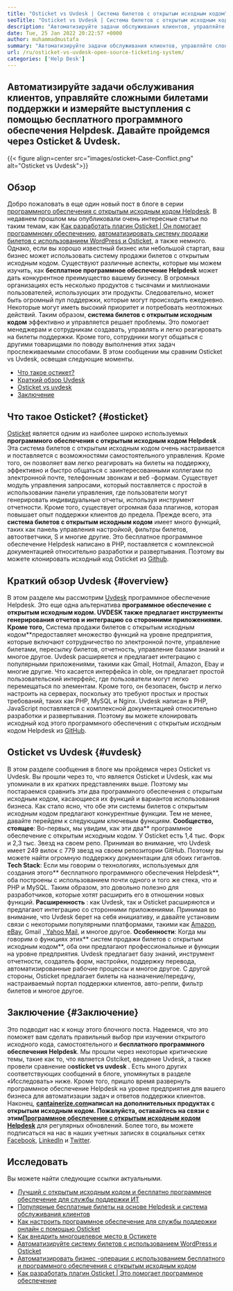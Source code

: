 ```yaml
---
title: "Osticket vs Uvdesk | Система билетов с открытым исходным кодом" 
seoTitle: "Osticket vs Uvdesk | Система билетов с открытым исходным кодом" 
description: "Автоматизируйте задачи обслуживания клиентов, управляйте сложными билетами поддержки и измеряйте выступления с помощью бесплатного программного обеспечения Helpdesk. Давайте пройдемся через Osticket & Uvdesk." 
date: Tue, 25 Jan 2022 20:22:57 +0000
author: muhammadmustafa
summary: "Автоматизируйте задачи обслуживания клиентов, управляйте сложными билетами поддержки и измеряйте выступления с помощью бесплатного программного обеспечения Helpdesk. Давайте пройдемся через Osticket & amp; Uvdesk." 
url: /ru/osticket-vs-uvdesk-open-source-ticketing-system/
categories: ['Help Desk']
---
```


## Автоматизируйте задачи обслуживания клиентов, управляйте сложными билетами поддержки и измеряйте выступления с помощью бесплатного программного обеспечения Helpdesk. Давайте пройдемся через Osticket & Uvdesk.

{{< figure align=center src="images/osticket-Case-Conflict.png" alt="Osticket vs Uvdesk">}}


## Обзор
Добро пожаловать в еще один новый пост в блоге в серии [программного обеспечения с открытым исходным кодом Helpdesk][1]. В недавнем прошлом мы опубликовали очень интересные статьи по таким темам, как [Как разработать плагин Osticket | Он помогает программному обеспечению][2], [автоматизировать систему продажи билетов с использованием WordPress и Osticket][3], а также немного. Однако, если вы хорошо известный бизнес или небольшой стартап, ваш бизнес может использовать систему продажи билетов с открытым исходным кодом. Существуют различные аспекты, которые мы можем изучить, как **бесплатное программное обеспечение Helpdesk** может дать конкурентное преимущество вашему бизнесу. В огромных организациях есть несколько продуктов с тысячами и миллионами пользователей, использующих эти продукты. Следовательно, может быть огромный пул поддержки, которые могут происходить ежедневно. Некоторые могут иметь высокий приоритет и потребовать неотложных действий.
Таким образом, **система билетов с открытым исходным кодом** эффективно и управляется решает проблемы. Это помогает менеджерам и сотрудникам создавать, управлять и легко реагировать на билеты поддержки. Кроме того, сотрудники могут общаться с другими товарищами по поводу выполнения этих задач прослеживаемыми способами. В этом сообщении мы сравним Osticket vs Uvdesk, освещая следующие моменты.
  * [Что такое остикет?][4]
  * [Краткий обзор Uvdesk][5]
  * [Osticket vs uvdesk][6]
  * [Заключение][7]

## Что такое Osticket? {#osticket}

[Osticket][8] является одним из наиболее широко используемых **программного обеспечения с открытым исходным кодом Helpdesk** . Эта система билетов с открытым исходным кодом очень настраивается и поставляется с возможностями самостоятельного управления. Кроме того, он позволяет вам легко реагировать на билеты на поддержку, эффективно и быстро общаться с заинтересованными коллегами по электронной почте, телефонным звонкам и веб -формам. Существует модуль управления запросами, который поставляется с простой в использовании панели управления, где пользователи могут генерировать индивидуальные отчеты, используя инструмент отчетности. Кроме того, существует огромная база плагинов, которая повышает опыт поддержки клиентов до предела.
Прежде всего, эта **система билетов с открытым исходным кодом** имеет много функций, таких как панель управления настройкой, фильтры билетов, автоответчики, S и многие другие. Это бесплатное программное обеспечение Helpdesk написано в PHP, поставляется с комплексной документацией относительно разработки и развертывания. Поэтому вы можете клонировать исходный код Osticket из [Github][9].

## Краткий обзор Uvdesk {#overview}

В этом разделе мы рассмотрим [Uvdesk][10] программное обеспечение Helpdesk. Это еще одна альтернатива **программное обеспечение с открытым исходным кодом. UVDESK также предлагает инструменты генерирования отчетов и интеграцию со сторонними приложениями. Кроме того,** Система продажи билетов с открытым исходным кодом**предоставляет множество функций на уровне предприятия, которые включают сотрудничество по электронной почте, управление билетами, пересылку билетов, отчетность, управление базами знаний и многое другое. Uvdesk расширяется и предлагает интеграцию с популярными приложениями, такими как Gmail, Hotmail, Amazon, Ebay и многие другие. Что касается интерфейса in oble, он предлагает простой пользовательский интерфейс, где пользователи могут легко перемещаться по элементам.
Кроме того, он безопасен, быстр и легко настроить на серверах, поскольку это требуют простых и простых требований, таких как PHP, MySQL и Nginx. Uvdesk написан в PHP, JavaScript поставляется с комплексной документацией относительно разработки и развертывания. Поэтому вы можете клонировать исходный код этого программного обеспечения с открытым исходным кодом Helpdesk из [GitHub][11].

## Osticket vs Uvdesk {#uvdesk}

В этом разделе сообщения в блоге мы пройдемся через Osticket vs Uvdesk. Вы прошли через то, что является Osticket и Uvdesk, как мы упоминали в их кратких представлениях выше. Поэтому мы постараемся сравнить эти два программного обеспечения с открытым исходным кодом, касающиеся их функций и вариантов использования бизнеса. Как стало ясно, что обе эти системы билетов с открытым исходным кодом предлагают конкурентные функции. Тем не менее, давайте перейдем к следующим ключевым функциям.
**Сообщество, стоящее**: Во-первых, мы увидим, как эти два** программное обеспечение с открытым исходным кодом. У Osticket есть 1,4 тыс. Форк и 2,3 тыс. Звезд на своем репо. Принимая во внимание, что Uvdesk имеет 249 вилок с 779 звезд на своем репозитории GitHub. Поэтому вы можете найти огромную поддержку документации для обоих гигантов.
**Tech Stack**: Если мы говорим о технологиях, используемых для создания этого** бесплатного программного обеспечения Helpdesk**, оба построены с использованием почти одного и того же стека, что и PHP и MySQL. Таким образом, это довольно полезно для разработчиков, которые хотят расширить его в отношении новых функций.
**Расширенность** : как Uvdesk, так и Osticket расширяются и предлагают интеграцию со сторонними приложениями. Принимая во внимание, что Uvdesk берет на себя инициативу, и давайте установим связи с некоторыми популярными платформами, такими как [Amazon][12], [eBay][13], Gmail [, Yahoo Mail,][14] и многое другое.
**Особенности**: Когда мы говорим о функциях этих** систем продажи билетов с открытым исходным кодом**, оба они предлагают профессиональные и функции на уровне предприятия. Uvdesk предлагает базу знаний, инструмент отчетности, создатель форм, настройки, поддержку перевода, автоматизированные рабочие процессы и многое другое. С другой стороны, Osticket предлагает билеты на назначение/передачу, настраиваемый портал поддержки клиентов, авто-реппи, фильтр билетов и многое другое.

## Заключение {#Заключение}

Это подводит нас к концу этого блочного поста. Надеемся, что это поможет вам сделать правильный выбор при изучении открытого исходного кода, самостоятельного и **бесплатного программного обеспечения Helpdesk**. Мы прошли через некоторые критические темы, такие как то, что является Ostciket, введение Uvdesk, а также провели сравнение о**osticket vs uvdesk** . Есть много других соответствующих сообщений в блоге, упомянутых в разделе «Исследовать» ниже. Кроме того, пришло время развернуть программное обеспечение Helpdesk на уровне предприятия для вашего бизнеса для автоматизации задач и ответов поддержки клиентов.
Наконец, **[cantainerize.com][15]**написал на дополнительных продуктах с открытым исходным кодом. Пожалуйста, оставайтесь на связи с этим**[][16][Программное обеспечение с открытым исходным кодом Helpdesk][17]** для регулярных обновлений. Более того, вы можете подписаться на нас в наших учетных записях в социальных сетях [Facebook][18], [LinkedIn][19] и [Twitter][20].

## Исследовать
Вы можете найти следующие ссылки актуальными.
  * [Лучший с открытым исходным кодом и бесплатно программное обеспечение для службы поддержки ИТ][17]
  * [Популярные бесплатные билеты на основе Helpdesk и система обслуживания клиентов][21]
  * [Как настроить программное обеспечение для службы поддержки онлайн с помощью Osticket][22]
  * [Как внедрить многоцелевое место в Остикете][23]
  * [Автоматизируйте систему билетов с использованием WordPress и Osticket][3]
  * [Автоматизировать бизнес -операции с использованием бесплатного и программного обеспечения с открытым исходным кодом][24]
  * [Как разработать плагин Osticket | Это помогает программное обеспечение][2]



[1]: https://blog.containerize.com/category/helpdesk/
[2]: https://blog.containerize.com/helpdesk/how-to-develop-osticket-plugin-it-helpdesk-software/
[3]: https://blog.containerize.com/blogging/automate-ticketing-system-using-wordpress-and-osticket/
[4]: #osticket
[5]: #overview
[6]: #uvdesk
[7]: #Conclusion
[8]: https://products.containerize.com/helpdesk/osticket/
[9]: https://github.com/osTicket/osTicket
[10]: https://products.containerize.com/helpdesk/uvdesk/
[11]: https://github.com/uvdesk/community-skeleton
[12]: https://www.amazon.com/
[13]: https://www.ebay.com/
[14]: https://login.yahoo.com/?.src=ym&pspid=159600001&activity=mail-direct&.lang=en-US&.intl=us&.done=https%3A%2F%2Fmail.yahoo.com%2Fd
[15]: https://www.containerize.com/
[16]: https://products.containerize.com/single-sign-on/
[17]: https://products.containerize.com/helpdesk/
[18]: https://web.facebook.com/containerize
[19]: https://www.linkedin.com/company/containerize/
[20]: https://twitter.com/containerize_co
[21]: https://products.containerize.com/helpdesk/osticket
[22]: https://blog.containerize.com/helpdesk/how-to-set-up-help-desk-system-using-osticket/
[23]: https://blog.containerize.com/helpdesk/how-to-implement-multi-tenancy-in-osticket/
[24]: https://blog.containerize.com/blogging/automate-business-operations-using-open-source-software/
